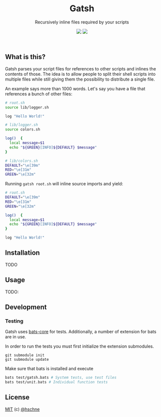 <h1 align="center">Gatsh</h1> 
<p align="center">Recursively inline files required by your scripts</p>

<p align="center">
<a href="https://forthebadge.com"><img src="https://forthebadge.com/images/badges/built-with-science.svg"></a>
<a href="https://forthebadge.com"><img src="https://forthebadge.com/images/badges/for-you.svg"></a>
</p>

<br>

## What is this? 

Gatsh parses your script files for references to other scripts and inlines the contents of those. The idea is to allow people to split their shell scripts into multiple files while still giving them the possibility to distribute a single file. 

An example says more than 1000 words. Let's say you have a file that references a bunch of other files: 

```bash
# root.sh
source lib/logger.sh

log "Hello World!"

# lib/logger.sh
source colors.sh

log()  {
  local message=$1
  echo "${GREEN}[INFO]${DEFAULT} $message"
}

# lib/colors.sh
DEFAULT="\e[39m"
RED="\e[31m"
GREEN="\e[32m"
```

Running `gatsh root.sh` will inline source imports and yield:

```bash
# root.sh
DEFAULT="\e[39m"
RED="\e[31m"
GREEN="\e[32m"

log()  {
  local message=$1
  echo "${GREEN}[INFO]${DEFAULT} $message"
}

log "Hello World!"
```

## Installation

TODO

## Usage

TODO:

## Development

### Testing

Gatsh uses [bats-core](https://github.com/bats-core/bats-core) for tests. Additionally, a number of extension for bats are in use.

In order to run the tests you must first initialize the extension submodules. 

```
git submodule init
git submodule update
```

Make sure that bats is installed and execute

```bash
bats test/gatsh.bats # System tests, use test files
bats test/unit.bats # Individual function tests
```


## License

[MIT](LICENSE) (c) [@hschne](https://github.com/hschne)

